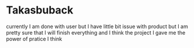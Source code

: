 # Takasbuback
currently I am done with user but I have little bit issue with product but I am pretty sure that I will finish everything and I think the project I gave me the 
power of pratice I think
